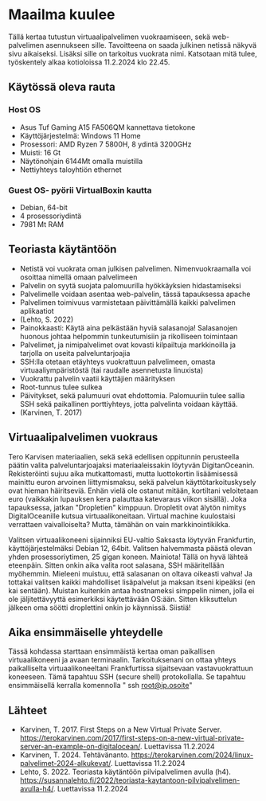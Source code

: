 # Maailma kuulee

Tällä kertaa tutustun virtuaalipalvelimen vuokraamiseen, sekä web-palvelimen asennukseen sille. Tavoitteena on saada julkinen netissä näkyvä sivu aikaiseksi. Lisäksi sille on tarkoitus vuokrata nimi. Katsotaan mitä tulee, työskentely alkaa kotioloissa 11.2.2024 klo 22.45.

## Käytössä oleva rauta
### Host OS
- Asus Tuf Gaming A15 FA506QM kannettava tietokone
- Käyttöjärjestelmä: Windows 11 Home
- Prosessori: AMD Ryzen 7 5800H, 8 ydintä 3200GHz
- Muisti: 16 Gt
- Näytönohjain 6144Mt omalla muistilla
- Nettiyhteys taloyhtiön ethernet
### Guest OS- pyörii VirtualBoxin kautta
- Debian, 64-bit
- 4 prosessoriydintä
- 7981 Mt RAM

## Teoriasta käytäntöön
- Netistä voi vuokrata oman julkisen palvelimen. Nimenvuokraamalla voi osoittaa nimellä omaan palvelimeen
- Palvelin on syytä suojata palomuurilla hyökkäyksien hidastamiseksi
- Palvelimelle voidaan asentaa web-palvelin, tässä tapauksessa apache
- Palvelimen toimivuus varmistetaan päivittämällä kaikki palvelimen aplikaatiot
- (Lehto, S. 2022)
- Painokkaasti: Käytä aina pelkästään hyviä salasanoja! Salasanojen huonous johtaa helpommin tunkeutumisiin ja rikolliseen toimintaan
- Palvelimet, ja nimipalvelimet ovat kovasti kilpailtuja markkinoilla ja tarjolla on useita palveluntarjoajia
- SSH:lla otetaan etäyhteys vuokrattuun palvelimeen, omasta virtuaaliympäristöstä (tai raudalle asennetusta linuxista)
- Vuokrattu palvelin vaatii käyttäjien määrityksen
- Root-tunnus tulee sulkea
- Päivitykset, sekä palumuuri ovat ehdottomia. Palomuuriin tulee sallia SSH sekä paikallinen porttiyhteys, jotta palvelinta voidaan käyttää.
- (Karvinen, T. 2017)

## Virtuaalipalvelimen vuokraus
Tero Karvisen materiaalien, sekä sekä edellisen oppitunnin perusteella päätin valita palveluntarjoajaksi materiaaleissakin löytyvän DigitanOceanin. Rekisteröinti sujuu aika mutkattomasti, mutta luottokortin lisäämisessä mainittu euron arvoinen liittymismaksu, sekä palvelun käyttötarkoituskysely ovat hieman häiritseviä. Enhän vielä ole ostanut mitään, kortiltani veloitetaan euro (vaikkakin lupauksen kera palauttaa katevaraus viikon sisällä). Joka tapauksessa, jatkan "Dropletien" kimppuun. Dropletit ovat älytön nimitys DigitalOceanille kutsua virtuaalikoneitaan. Virtual machine kuulostaisi verrattaen vaivalloiselta? Mutta, tämähän on vain markkinointikikka.

Valitsen virtuaalikoneeni sijainniksi EU-valtio Saksasta löytyvän Frankfurtin, käyttöjärjestelmäksi Debian 12, 64bit. Valitsen halvemmasta päästä olevan yhden prosessoriytimen, 25 gigan koneen. Mainiota! Tällä on hyvä lähteä eteenpäin. Sitten onkin aika valita root salasana, SSH määritellään myöhemmin. Mieleeni muistuu, että salasanan on oltava oikeasti vahva! Ja tottakai valitsen kaikki mahdolliset lisäpalvelut ja maksan itseni kipeäksi (en kai sentään). Muistan kuitenkin antaa hostnameksi simppelin nimen, jolla ei ole jäljitettävyyttä esimerkiksi käytettävään OS:ään. Sitten kliksuttelun jälkeen oma söötti droplettini onkin jo käynnissä. Siistiä!

## Aika ensimmäiselle yhteydelle
Tässä kohdassa starttaan ensimmäistä kertaa oman paikallisen virtuaalikoneeni ja avaan terminaalin. Tarkoituksenani on ottaa yhteys paikalliselta virtuaalikoneeltani Frankfurtissa sijaitsevaan vastavuokrattuun koneeseen. Tämä tapahtuu SSH (secure shell) protokollalla. Se tapahtuu ensimmäisellä kerralla komennolla "    ssh root@ip.osoite"

## Lähteet
- Karvinen, T. 2017. First Steps on a New Virtual Private Server. https://terokarvinen.com/2017/first-steps-on-a-new-virtual-private-server-an-example-on-digitalocean/. Luettavissa 11.2.2024
- Karvinen, T. 2024. Tehtävänanto. https://terokarvinen.com/2024/linux-palvelimet-2024-alkukevat/. Luettavissa 11.2.2024
- Lehto, S. 2022. Teoriasta käytäntöön pilvipalvelimen avulla (h4). https://susannalehto.fi/2022/teoriasta-kaytantoon-pilvipalvelimen-avulla-h4/. Luettavissa 11.2.2024


